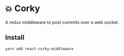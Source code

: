 # :collision: Corky
A redux middleware to post commits over a web socket.

## Install

```bash
yarn add react-corky-middleware
```

